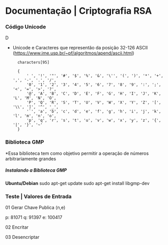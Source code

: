 <h1>Documentação | Criptografia RSA </h1> 


<h3>Código Unicode </h3>D

* Unicode e Caracteres que representão da posição 32-126 ASCII (https://www.ime.usp.br/~pf/algoritmos/apend/ascii.html)

        characters[95] 

        {
            ' ', '!', '"', '#', '$', '%', '&', '\'', '(', ')', '*', '+', ',', '-', '.', '/',
            '0', '1', '2', '3', '4', '5', '6', '7', '8', '9', ':', ';', '<', '=', '>', '?',
            '@', 'A', 'B', 'C', 'D', 'E', 'F', 'G', 'H', 'I', 'J', 'K', 'L', 'M', 'N', 'O',
            'P', 'Q', 'R', 'S', 'T', 'U', 'V', 'W', 'X', 'Y', 'Z', '[', '\\', ']', '^', '_',
            '`', 'a', 'b', 'c', 'd', 'e', 'f', 'g', 'h', 'i', 'j', 'k', 'l', 'm', 'n', 'o',
            'p', 'q', 'r', 's', 't', 'u', 'v', 'w', 'x', 'y', 'z', '{', '|', '}', '~'
        }


<h3>Biblioteca GMP</h3>
<p>*Essa biblioteca tem como objetivo permitir a operação de números arbitrariamente grandes </p>  

<h5>Instalando a Biblioteca GMP</h5>

<p>
<strong>Ubuntu/Debian</strong> 
sudo apt-get update
sudo apt-get install libgmp-dev
</p>


<h3>Teste | Valores de Entrada</h3>

01 Gerar Chave Publica (n,e)

p: 81071
q: 91397
e: 100417

02 Encritar 



03 Desencriptar